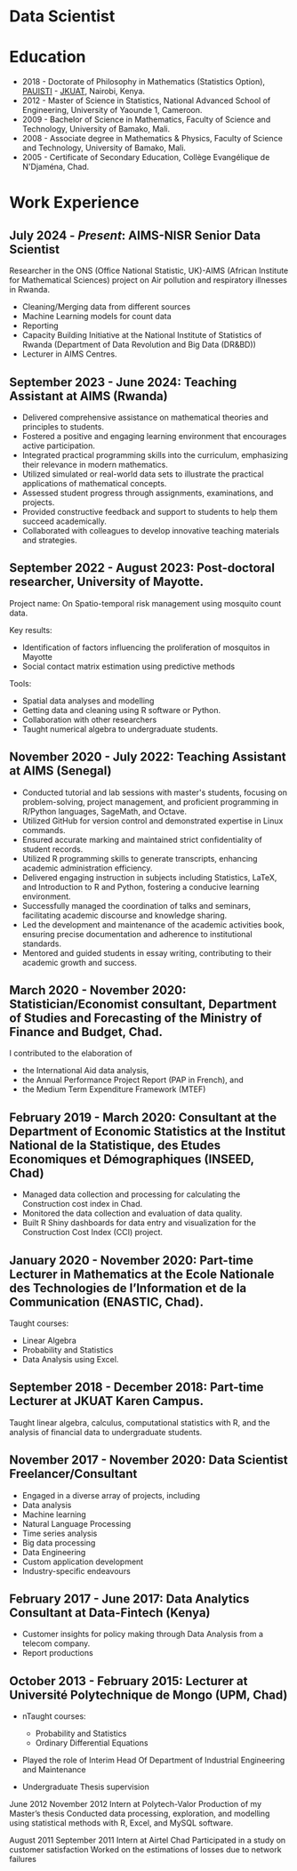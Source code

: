 # Data Scientist


# Education
- 2018 - Doctorate of Philosophy in Mathematics (Statistics Option), [PAUISTI](https://pau-au.africa/institutes/pausti/) - [JKUAT](https://www.jkuat.ac.ke/), Nairobi, Kenya.
- 2012 - Master of Science in Statistics, National Advanced School of Engineering, University of Yaounde 1, Cameroon.
- 2009 - Bachelor of Science in Mathematics, Faculty of Science and Technology, University of Bamako, Mali.
- 2008 - Associate degree in Mathematics & Physics, Faculty of Science and Technology, University of Bamako, Mali.
- 2005 - Certificate of Secondary Education, Collège Evangélique de N'Djaména, Chad.

# Work Experience
## July 2024 - *Present*: AIMS-NISR Senior Data Scientist

Researcher in the ONS (Office National Statistic, UK)-AIMS (African Institute for Mathematical Sciences) project on Air pollution and respiratory illnesses in Rwanda.
  - Cleaning/Merging data from different sources
  - Machine Learning models for count data
  - Reporting
  - Capacity Building Initiative at the National Institute of Statistics of Rwanda (Department of Data Revolution and Big Data (DR&BD))
  - Lecturer in AIMS Centres.

## September 2023 - June 2024: Teaching Assistant at AIMS (Rwanda)
  - Delivered comprehensive assistance on mathematical theories and principles to students.
  - Fostered a positive and engaging learning environment that encourages active participation.
  - Integrated practical programming skills into the curriculum, emphasizing their relevance in modern mathematics.
  - Utilized simulated or real-world data sets to illustrate the practical applications of mathematical concepts.
  - Assessed student progress through assignments, examinations, and projects.
  - Provided constructive feedback and support to students to help them succeed academically.
  - Collaborated with colleagues to develop innovative teaching materials and strategies.

## September 2022 - August 2023: Post-doctoral researcher, University of Mayotte.

Project name: On  Spatio-temporal risk management using mosquito count data. 

Key results:
  * Identification of factors influencing the proliferation of mosquitos in Mayotte
  * Social contact matrix estimation using predictive methods

Tools:
  - Spatial data analyses and modelling
  - Getting data and cleaning using R software or Python.
  - Collaboration with other researchers
  - Taught numerical algebra to undergraduate students.


## November 2020 - July 2022: Teaching Assistant at AIMS (Senegal)
  - Conducted tutorial and lab sessions with master's students, focusing on problem-solving, project management, and proficient programming in R/Python languages, SageMath, and Octave.
  - Utilized GitHub for version control and demonstrated expertise in Linux commands.
  - Ensured accurate marking and maintained strict confidentiality of student records.
  - Utilized R programming skills to generate transcripts, enhancing academic administration efficiency.
  - Delivered engaging instruction in subjects including Statistics, LaTeX, and Introduction to R and Python, fostering a conducive learning environment.
  - Successfully managed the coordination of talks and seminars, facilitating academic discourse and knowledge sharing.
  - Led the development and maintenance of the academic activities book, ensuring precise documentation and adherence to institutional standards.
  - Mentored and guided students in essay writing, contributing to their academic growth and success.

## March 2020 - November 2020: Statistician/Economist consultant, Department of Studies and Forecasting of the Ministry of Finance and Budget, Chad.

I contributed to the elaboration of 
  - the International Aid data analysis,
  - the Annual Performance Project Report (PAP in French), and
  - the Medium Term Expenditure Framework (MTEF)

## February 2019 - March 2020: Consultant at the Department of Economic Statistics at the Institut National de la Statistique, des Etudes Economiques et Démographiques (INSEED, Chad)
  - Managed data collection and processing for calculating the Construction cost index in Chad.
  - Monitored the data collection and evaluation of data quality.
  - Built R Shiny dashboards for data entry and visualization for the Construction Cost Index (CCI) project.

## January 2020 - November 2020: Part-time Lecturer in Mathematics at the Ecole Nationale des Technologies de l’Information et de la Communication (ENASTIC, Chad).

Taught courses: 
  - Linear Algebra
  - Probability and Statistics
  - Data Analysis using Excel.

## September 2018 - December 2018: Part-time Lecturer at JKUAT Karen Campus. 
Taught linear algebra, calculus, computational statistics with R, and the analysis of financial data to undergraduate students.

## November 2017 - November 2020: Data Scientist Freelancer/Consultant
  - Engaged in a diverse array of projects, including
  - Data analysis
  - Machine learning
  - Natural Language Processing
  - Time series analysis
  - Big data processing
  - Data Engineering
  - Custom application development
  - Industry-specific endeavours

## February 2017 - June 2017: Data Analytics Consultant at Data-Fintech (Kenya)
  - Customer insights for policy making through Data Analysis from a telecom company.
  - Report productions

## October 2013 - February 2015: Lecturer at Université Polytechnique de Mongo (UPM, Chad)

* nTaught courses: 
  - Probability and Statistics
  - Ordinary Differential Equations

* Played the role of Interim Head Of Department of Industrial Engineering and Maintenance
* Undergraduate Thesis supervision




June 2012
November 2012
Intern at Polytech-Valor
Production of my Master’s thesis
Conducted data processing, exploration, and modelling using statistical methods with R, Excel, and MySQL software.




August 2011
September 2011
Intern at Airtel Chad
Participated in a study on customer satisfaction
Worked on the estimations of losses due to network failures
